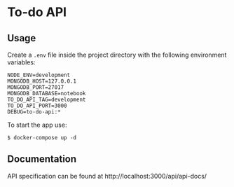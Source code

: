 # To-do API

## Usage

Create a `.env` file inside the project directory with the following environment variables:

```
NODE_ENV=development
MONGODB_HOST=127.0.0.1
MONGODB_PORT=27017
MONGODB_DATABASE=notebook
TO_DO_API_TAG=development
TO_DO_API_PORT=3000
DEBUG=to-do-api:*
```

To start the app use:
```
$ docker-compose up -d
```

## Documentation

API specification can be found at http://localhost:3000/api/api-docs/
